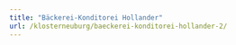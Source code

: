 ```yaml
---
title: "Bäckerei-Konditorei Hollander"
url: /klosterneuburg/baeckerei-konditorei-hollander-2/
---
```

